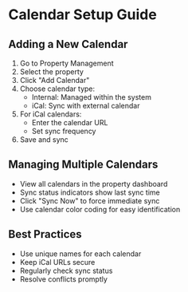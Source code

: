# Calendar Setup Guide

## Adding a New Calendar
1. Go to Property Management
2. Select the property
3. Click "Add Calendar"
4. Choose calendar type:
   - Internal: Managed within the system
   - iCal: Sync with external calendar
5. For iCal calendars:
   - Enter the calendar URL
   - Set sync frequency
6. Save and sync

## Managing Multiple Calendars
- View all calendars in the property dashboard
- Sync status indicators show last sync time
- Click "Sync Now" to force immediate sync
- Use calendar color coding for easy identification

## Best Practices
- Use unique names for each calendar
- Keep iCal URLs secure
- Regularly check sync status
- Resolve conflicts promptly

